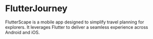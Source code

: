 # FlutterJourney
FlutterScape is a mobile app designed to simplify travel planning for explorers. It leverages Flutter to deliver a seamless experience across Android and iOS.
